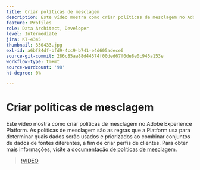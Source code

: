 ```yaml
---
title: Criar políticas de mesclagem
description: Este vídeo mostra como criar políticas de mesclagem no Adobe Experience Platform. As políticas de mesclagem são as regras que a Platform usa para determinar quais dados serão usados e priorizados ao combinar conjuntos de dados de fontes diferentes, a fim de criar perfis de clientes.
feature: Profiles
role: Data Architect, Developer
level: Intermediate
jira: KT-4345
thumbnail: 330433.jpg
exl-id: a6bf84df-bfd9-4cc9-b741-e4d605adece6
source-git-commit: 286c85aa88d44574f00ded67f0de8e0c945a153e
workflow-type: tm+mt
source-wordcount: '98'
ht-degree: 0%

---
```


# Criar políticas de mesclagem

Este vídeo mostra como criar políticas de mesclagem no Adobe Experience Platform. As políticas de mesclagem são as regras que a Platform usa para determinar quais dados serão usados e priorizados ao combinar conjuntos de dados de fontes diferentes, a fim de criar perfis de clientes. Para obter mais informações, visite a [documentação de políticas de mesclagem](https://experienceleague.adobe.com/docs/experience-platform/profile/merge-policies/overview.html).

>[!VIDEO](https://video.tv.adobe.com/v/330433?learn=on&enablevpops)
